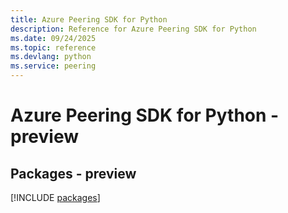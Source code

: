 ```yaml
---
title: Azure Peering SDK for Python
description: Reference for Azure Peering SDK for Python
ms.date: 09/24/2025
ms.topic: reference
ms.devlang: python
ms.service: peering
---
```

# Azure Peering SDK for Python - preview
## Packages - preview
[!INCLUDE [packages](peering-index.md)]